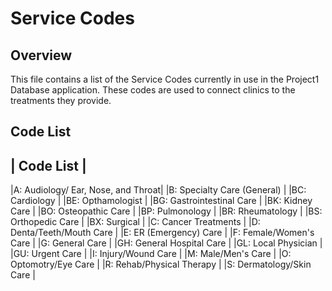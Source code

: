 # Service Codes

## Overview
This file contains a list of the Service Codes currently in use in the Project1 Database application. These codes are used to connect clinics to the treatments they provide.

## Code List

|            Code List              |
-------------------------------------
|A: Audiology/ Ear, Nose, and Throat|
|B: Specialty Care (General)        |
|BC: Cardiology                     |
|BE: Opthamologist                  |
|BG: Gastrointestinal Care          |
|BK: Kidney Care                    |
|BO: Osteopathic Care               |
|BP: Pulmonology                    |
|BR: Rheumatology                   |
|BS: Orthopedic Care                |
|BX: Surgical                       |
|C:  Cancer Treatments              |
|D:  Denta/Teeth/Mouth Care         |
|E:  ER (Emergency) Care            |
|F:  Female/Women's Care            |
|G:  General Care                   |
|GH: General Hospital Care          |
|GL: Local Physician                |
|GU: Urgent Care                    |
|I:  Injury/Wound Care              |
|M:  Male/Men's Care                |
|O:  Optomotry/Eye Care             |
|R:  Rehab/Physical Therapy         |
|S:  Dermatology/Skin Care          |
